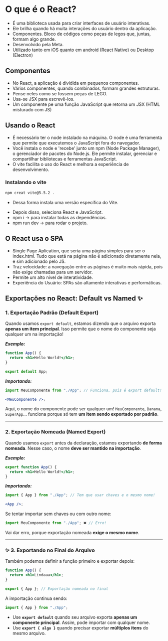# O que é o React?

- É uma biblioteca usada para criar interfaces de usuário interativas.
- Ele brilha quando há muita interações do usuário dentro da aplicação.
- Componentes. Bloco de códigos como peças de legos que, juntas, formam algo grande.
- Desenvolvido pela Meta.
- Utilizado tanto em iOS quanto em android (React Native) ou Desktop (Electron)

## Componentes

- No React, a aplicação é dividida em pequenos componentes.
- Vários componentes, quando combinados, formam grandes estruturas.
- Pense neles como se fossem peças de LEGO.
- Usa-se JSX para escrevê-los.
- Um componente pe uma função JavaScript que retorna um JSX (HTML misturado com JS)

## Usando o React

- É necessário ter o node instalado na máquina. O node é uma ferramenta que permite que executemos o JavaScript fora do navegador.
- Você instala o node e 'recebe' junto um npm (Node Package Manager), o gerenciador de pacotes do Node.js. Ele permite instalar, gerenciar e compartilhar bibliotecas e ferramentas JavaScript.
- O vite facilita o uso do React e melhora a experiência de desenvolvimento.

### Instalando o vite

```bash
npm creat vite@5.5.2 .
```

- Dessa forma instala uma versão específica do Vite.

* Depois disso, seleciona React e JavaScript.
* npm i -> para instalar todas as dependências.
* npm run dev -> para rodar o projeto.

## O React usa o SPA

- Single Page Aplication, que seria uma página simples para ser o index.html. Tudo que está na página não é adicionado diretamente nela, e sim adicionado pelo JS.
- Traz velocidade: a navegação entre as páginas é muito mais rápida, pois não exige chamadas para um servidor.
- Permite um alto nível de interatividade.
- Experiência do Usuário: SPAs são altamente interativas e performáticas.

## Exportações no React: Default vs Named ✨

### **1. Exportação Padrão (Default Export)**

Quando usamos `export default`, estamos dizendo que o arquivo exporta **apenas um item principal**. Isso permite que o nome do componente seja qualquer um na importação!

**_Exemplo:_**

```jsx
function App() {
  return <h1>Hello World!</h1>;
}

export default App;
```

**_Importando:_**

```jsx
import MeuComponente from "./App"; // Funciona, pois é export default!

<MeuComponente />;
```

Aqui, o nome do componente pode ser qualquer um! `MeuComponente`, `Banana`, `SuperApp`... funciona porque só tem **um item sendo exportado por padrão**.

---

### **2. Exportação Nomeada (Named Export)**

Quando usamos `export` antes da declaração, estamos exportando **de forma nomeada**. Nesse caso, o nome **deve ser mantido na importação**.

**_Exemplo:_**

```jsx
export function App() {
  return <h1>Hello World!</h1>;
}
```

**_Importando:_**

```jsx
import { App } from "./App"; // Tem que usar chaves e o mesmo nome!

<App />;
```

Se tentar importar sem chaves ou com outro nome:

```jsx
import MeuComponente from "./App"; ❌ // Erro!
```

Vai dar erro, porque exportação nomeada **exige o mesmo nome**.

---

### ✨ **3. Exportando no Final do Arquivo**

Também podemos definir a função primeiro e exportar depois:

```jsx
function App() {
  return <h1>Lindaaa</h1>;
}

export { App }; // Exportação nomeada no final
```

A importação continua sendo:

```jsx
import { App } from "./App";
```

- Use **`export default`** quando seu arquivo exporta **apenas um componente principal**. Assim, pode importar com qualquer nome.
- Use **`export { algo }`** quando precisar exportar **múltiplos itens** do mesmo arquivo.
